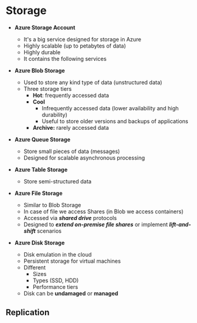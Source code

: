 # Storage

- **Azure Storage Account**
  - It's a big service designed for storage in Azure
  - Highly scalable (up to petabytes of data)
  - Highly durable
  - It contains the following services
     
- **Azure Blob Storage**
  - Used to store any kind type of data (unstructured data)
  - Three storage tiers
    - **Hot**: frequently accessed data
    - **Cool** 
      - Infrequently accessed data (lower availability and high durability)
      - Useful to store older versions and backups of applications 
    - **Archive:** rarely accessed data
  
- **Azure Queue Storage**
  - Store small pieces of data (messages)  
  - Designed for scalable asynchronous processing
 
- **Azure Table Storage**
  - Store semi-structured data
  
- **Azure File Storage**
  - Similar to Blob Storage
  - In case of file we access Shares (in Blob we access containers)
  - Accessed via ***shared drive*** protocols
  - Designed to ***extend on-premise file shares*** or implement ***lift-and-shift*** scenarios


- **Azure Disk Storage**
    - Disk emulation in the cloud
    - Persistent storage for virtual machines
    - Different
       - Sizes
       - Types (SSD, HDD)
       - Performance tiers
    - Disk can be **undamaged** or **managed**
    
## Replication
    
    
    
    
    
